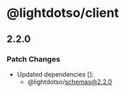 # @lightdotso/client

## 2.2.0

### Patch Changes

- Updated dependencies []:
  - @lightdotso/schemas@2.2.0
